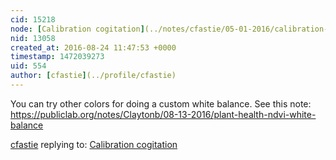 ```yaml
---
cid: 15218
node: [Calibration cogitation](../notes/cfastie/05-01-2016/calibration-cogitation)
nid: 13058
created_at: 2016-08-24 11:47:53 +0000
timestamp: 1472039273
uid: 554
author: [cfastie](../profile/cfastie)
---
```


You can try other colors for doing a custom white balance. See this note: https://publiclab.org/notes/Claytonb/08-13-2016/plant-health-ndvi-white-balance


[cfastie](../profile/cfastie) replying to: [Calibration cogitation](../notes/cfastie/05-01-2016/calibration-cogitation)

